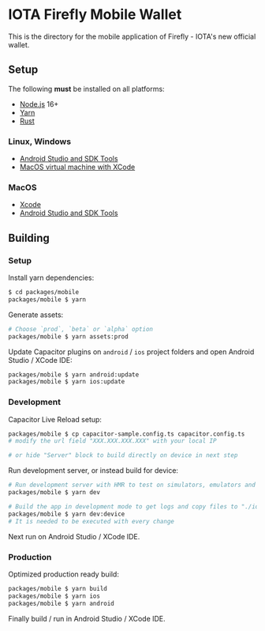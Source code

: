 # IOTA Firefly Mobile Wallet

This is the directory for the mobile application of Firefly - IOTA's new official wallet.

## Setup

The following __must__ be installed on all platforms:

- [Node.js](https://nodejs.org/en/) 16+
- [Yarn](https://classic.yarnpkg.com/en/docs/install)
- [Rust](https://www.rust-lang.org/tools/install)

### Linux, Windows

- [Android Studio and SDK Tools](https://developer.android.com/studio)
- [MacOS virtual machine with XCode](https://github.com/kholia/OSX-KVM)
### MacOS

- [Xcode](https://developer.apple.com/xcode/)
- [Android Studio and SDK Tools](https://developer.android.com/studio)

## Building


### Setup

Install yarn dependencies:
```bash
$ cd packages/mobile
packages/mobile $ yarn
```

Generate assets:
```bash
# Choose `prod`, `beta` or `alpha` option
packages/mobile $ yarn assets:prod
```

Update Capacitor plugins on `android` / `ios` project folders and open Android Studio / XCode IDE:
```bash
packages/mobile $ yarn android:update
packages/mobile $ yarn ios:update
```


### Development

Capacitor Live Reload setup:
```bash
packages/mobile $ cp capacitor-sample.config.ts capacitor.config.ts 
# modify the url field "XXX.XXX.XXX.XXX" with your local IP

# or hide "Server" block to build directly on device in next step
```

Run development server, or instead build for device:
```bash
# Run development server with HMR to test on simulators, emulators and phones
packages/mobile $ yarn dev

# Build the app in development mode to get logs and copy files to "./ios" and "./android" project folders
packages/mobile $ yarn dev:device
# It is needed to be executed with every change
```
Next run on Android Studio / XCode IDE.


### Production 

Optimized production ready build:
```bash
packages/mobile $ yarn build
packages/mobile $ yarn ios
packages/mobile $ yarn android
```
Finally build / run in Android Studio / XCode IDE.

